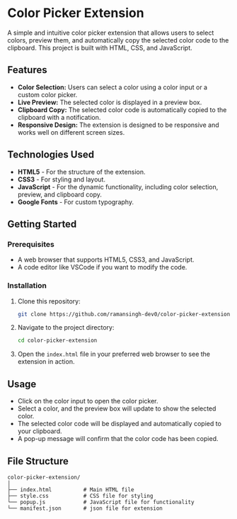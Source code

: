 # Color Picker Extension

A simple and intuitive color picker extension that allows users to select colors, preview them, and automatically copy the selected color code to the clipboard. This project is built with HTML, CSS, and JavaScript.

## Features

- **Color Selection:** Users can select a color using a color input or a custom color picker.
- **Live Preview:** The selected color is displayed in a preview box.
- **Clipboard Copy:** The selected color code is automatically copied to the clipboard with a notification.
- **Responsive Design:** The extension is designed to be responsive and works well on different screen sizes.

## Technologies Used

- **HTML5** - For the structure of the extension.
- **CSS3** - For styling and layout.
- **JavaScript** - For the dynamic functionality, including color selection, preview, and clipboard copy.
- **Google Fonts** - For custom typography.

## Getting Started

### Prerequisites

- A web browser that supports HTML5, CSS3, and JavaScript.
- A code editor like VSCode if you want to modify the code.

### Installation

1. Clone this repository:
    ```bash
    git clone https://github.com/ramansingh-dev0/color-picker-extension.git
    ```
2. Navigate to the project directory:
    ```bash
    cd color-picker-extension
    ```
3. Open the `index.html` file in your preferred web browser to see the extension in action.

## Usage

- Click on the color input to open the color picker.
- Select a color, and the preview box will update to show the selected color.
- The selected color code will be displayed and automatically copied to your clipboard.
- A pop-up message will confirm that the color code has been copied.

## File Structure

```plaintext
color-picker-extension/
│
├── index.html          # Main HTML file
├── style.css           # CSS file for styling
└── popup.js            # JavaScript file for functionality
└── manifest.json       # json file for extension

